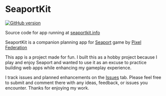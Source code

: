 # SeaportKit

[![GitHub version](https://badge.fury.io/gh/zsaffrin%2Fseaportkit.svg)](https://github.com/zsaffrin/seaportkit)

Source code for app running at [seaportkit.info](http://seaportkit.info)

SeaportKit is a companion planning app for [Seaport](https://portal.pixelfederation.com/en/seaport/) game by [Pixel Federation](https://portal.pixelfederation.com/en/)

This app is a project made for fun. I built this as a hobby project because I play and enjoy Seaport and wanted to use it as an excuse to practice building web apps while enhancing my gameplay experience.

I track issues and planned enhancements on the [Issues](https://github.com/zsaffrin/seaportkit/issues) tab. Please feel free to submit and comment there with any ideas, feedback, or issues you encounter. Thanks for enjoying my work.
